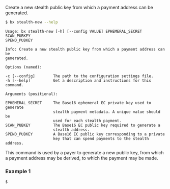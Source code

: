 Create a new stealth public key from which a payment address can be generated.
```sh
$ bx stealth-new --help
```
```
Usage: bx stealth-new [-h] [--config VALUE] EPHEMERAL_SECRET SCAN_PUBKEY 
SPEND_PUBKEY                                                             

Info: Create a new stealth public key from which a payment address can be
generated.                                                               

Options (named):

-c [--config]        The path to the configuration settings file.        
-h [--help]          Get a description and instructions for this command.

Arguments (positional):

EPHEMERAL_SECRET     The Base16 ephemeral EC private key used to generate
                     stealth payment metadata. A unique value should be  
                     used for each stealth payment.                      
SCAN_PUBKEY          The Base16 EC public key required to generate a     
                     stealth address.                                    
SPEND_PUBKEY         A Base16 EC public key corresponding to a private   
                     key that can spend payments to the stealth address.
```
This command is used by a payer to generate a new public key, from which a payment address may be derived, to which the payment may be made.
### Example 1
```sh
$ 
```
```
```